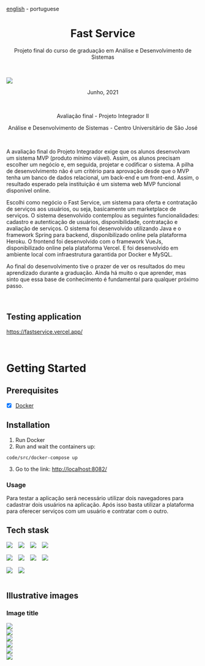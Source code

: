 <!-- LANGUAGE -->
<!-- LANGUAGE -->
<!-- LANGUAGE -->
[english](README.md) -
portuguese
<br>  


<!-- HEADER -->
<!-- HEADER -->
<!-- HEADER -->
<h1 align="center">Fast Service</h1>
<p align="center">Projeto final do curso de graduação em Análise e Desenvolvimento de Sistemas</p>
<br>  

<img    style="margin: auto; display: block;"
        src="./resources/readme_logo.jpg"/>


<!-- DATE -->
<!-- DATE -->
<!-- DATE -->
<p align="center">
        <span>Junho</span>,
        <span>2021</span></p>
<br>


<!-- LOCAL -->
<!-- LOCAL -->
<!-- LOCAL -->
<p align="center">
        <span>Avaliação final</span> -
        <span>Projeto Integrador II</span></p>
<p align="center">
        <span>Análise e Desenvolvimento de Sistemas</span> -
        <span>Centro Universitário de São José</span></p>
<br>


<!-- TEXT -->
<!-- TEXT -->
<!-- TEXT -->
<!-- goals -->
<!--  just objectives, no results or opinions.-->
<p align="left">A avaliação final do Projeto Integrador exige que os alunos desenvolvam um sistema MVP (produto mínimo viável). Assim, os alunos precisam escolher um negócio e, em seguida, projetar e codificar o sistema. A pilha de desenvolvimento não é um critério para aprovação desde que o MVP tenha um banco de dados relacional, um back-end e um front-end. Assim, o resultado esperado pela instituição é um sistema web MVP funcional disponível online.</p>
<!-- results -->
<!-- just results, no objectives or opinions -->
<p align="left">Escolhi como negócio o Fast Service, um sistema para oferta e contratação de serviços aos usuários, ou seja, basicamente um marketplace de serviços. O sistema desenvolvido contemplou as seguintes funcionalidades: cadastro e autenticação de usuários, disponibilidade, contratação e avaliação de serviços. O sistema foi desenvolvido utilizando Java e o framework Spring para backend, disponibilizado online pela plataforma Heroku. O frontend foi desenvolvido com o framework VueJs, disponibilizado online pela plataforma Vercel. E foi desenvolvido em ambiente local com infraestrutura garantida por Docker e MySQL.</p>
<!-- conclusion -->
<!-- just opinions, no objectives or results -->
<p align="left">Ao final do desenvolvimento tive o prazer de ver os resultados do meu aprendizado durante a graduação. Ainda há muito o que aprender, mas sinto que essa base de conhecimento é fundamental para qualquer próximo passo.</p>
<br>

<!-- TEST -->
<!-- TEST -->
<!-- TEST -->
## Testing application
https://fastservice.vercel.app/

</br>


<!-- GUIDES -->
<!-- GUIDES -->
<!-- GUIDES -->
# Getting Started

## Prerequisites
- [x] <a href="https://www.docker.com/">Docker</a>

##  Installation
1. Run Docker 
2. Run and wait the containers up: 
```
code/src/docker-compose up
```
3. Go to the link: <a href="">http://localhost:8082/</a> 


### Usage 
<!-- conclusion -->
<p align="left">Para testar a aplicação será necessário utilizar dois navegadores para cadastrar dois usuários na aplicação. Após isso basta utilizar a plataforma para oferecer serviços com um usuário e contratar com o outro.</p>


<!-- TECH -->
<!-- TECH -->
<!-- TECH -->
## Tech stask
<div style="display: flex; justify-content: left;">
        <img    style="margin-right: 15px;"
                src="https://img.shields.io/badge/Java-ED8B00?style=for-the-badge&logo=java&logoColor=white"/>
        <img    style="margin-right: 15px;"
                src="https://img.shields.io/badge/Spring-6DB33F?style=for-the-badge&logo=spring&logoColor=white"/>
        <img    style="margin-right: 15px;"
                src="https://img.shields.io/badge/Spring_Boot-F2F4F9?style=for-the-badge&logo=spring-boot"/>
        <img    style="margin-right: 15px;"
                src="https://img.shields.io/badge/Hibernate-59666C?style=for-the-badge&logo=Hibernate&logoColor=white"/>
</div>
<br>
<div style="display: flex; justify-content: left;">
        <img    style="margin-right: 15px;"
                src="https://img.shields.io/badge/Vue.js-35495E?style=for-the-badge&logo=vue.js&logoColor=4FC08D"/>
        <img    style="margin-right: 15px;"
                src="https://img.shields.io/badge/HTML5-E34F26?style=for-the-badge&logo=html5&logoColor=white"/>
        <img    style="margin-right: 15px;"
                src="https://img.shields.io/badge/CSS3-1572B6?style=for-the-badge&logo=css3&logoColor=white"/>
        <img    style="margin-right: 15px;"
                src="https://img.shields.io/badge/JavaScript-F7DF1E?style=for-the-badge&logo=javascript&logoColor=black"/>
</div>
<br>
<div style="display: flex; justify-content: left;">
        <img    style="margin-right: 15px;"
                src="https://img.shields.io/badge/Docker-2496ED?style=for-the-badge&logo=docker&logoColor=white"/>
        <img    style="margin-right: 15px;"
                src="https://img.shields.io/badge/MySQL-00000F?style=for-the-badge&logo=mysql&logoColor=white"/>
</div>
<br>


<!-- IMAGES -->
<!-- IMAGES -->
<!-- IMAGES -->
## Illustrative images

### Image title
<div>
        <img    style="margin: 0; "
                src="./resources/fastservice_01.png"/>
</div>
<div>
        <img    style="margin: 0; "
                src="./resources/fastservice_03a.png"/>
</div>
<div>
        <img    style="margin: 0; "
                src="./resources/fastservice_04b.png"/>
</div>
<div>
        <img    style="margin: 0; "
                src="./resources/fastservice_05.png"/>
</div>
<div>
        <img    style="margin: 0; "
                src="./resources/fastservice_06b.png"/>
</div>
<div>
        <img    style="margin: 0; "
                src="./resources/fastservice_08b.png"/>
</div>
